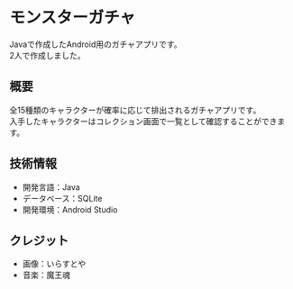 # モンスターガチャ
Javaで作成したAndroid用のガチャアプリです。  
2人で作成しました。  

## 概要
全15種類のキャラクターが確率に応じて排出されるガチャアプリです。  
入手したキャラクターはコレクション画面で一覧として確認することができます。  

## 技術情報
- 開発言語：Java  
- データベース：SQLite  
- 開発環境：Android Studio  

## クレジット
- 画像：いらすとや  
- 音楽：魔王魂  
